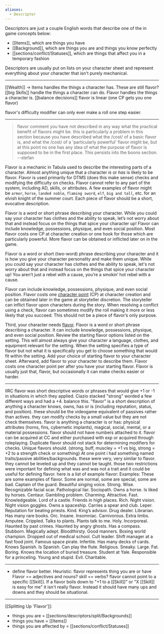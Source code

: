 ```yaml
---
aliases:
  - Descriptor
---
```

Descriptors are just a couple English words that describe one of the in game concepts below:
- [[Items]], which are things you have
- [[Background]], which are things you are and things you know perfectly
- [[sections/conflict/Statuses]], which are things that affect you in a temporary fashion

Descriptors are usually put on lists on your character sheet and represent everything about your character that isn't purely mechanical.

---

[[Wealth]] -> Items handles the things a character has. These are still flavor?
[[big Skills]] handle the things a character can do.
Flavor handles the things a character is.
[[balance decisions]] flavor is linear (one CP gets you one flavor)


flavor's difficulty modifier can only ever make a roll one step easier.

---

> flavor comment
> you have not described in any way what the practical benefit of flavors might be. this is particularly a problem in this section because you have described what the /cost/ of a basic flavor is, and what the /cost/ of a  'particularly powerful' flavor might be, but at this point no one has any idea of what the purpose of flavor is supposed to be in the first place. This persists into the boons section.
> --stefan

Flavor is a mechanic in Tabula used to describe the interesting parts of a character. Almost anything unique that a character _is_ or _has_ is likely to be flavor. Flavor is used primarily for DTMS (does this make sense) checks and modifying the difficulty on checks. Flavor cannot refer to any part of the system, including AD, skills, or attributes. A few examples of flavor might be `armor`, `horse`, `landed noble`, `flaming sword`, `elf`, `big and tall`, etc. for an elvish knight of the summer court. Each piece of flavor should be a short, evocative description.

Flavor is a word or short phrase describing your character. While you could say your character has clothes and the ability to speak, let’s not worry about that and instead focus on the things that spice your character up! Flavor can include knowledge, possessions, physique, and even social position. Most flavor costs one CP at character creation or one hook for those which are particularly powerful. More flavor can be obtained or inflicted later on in the game.

Flavor is a word or short (two-word) phrase describing your character and it is how you give your character personality and make them unique. While you could say your character has clothes and the ability to speak, let's not worry about that and instead focus on the things that spice your character up! You aren’t just a rebel with a cause, you’re a smokin’ hot rebel with a cause.

Flavor can include knowledge, possessions, physique, and even social position. Flavor costs one [character point](#_o3tr0ykifwm1) (CP) at character creation and can be obtained later in the game at storyteller discretion. The storyteller can inflict flavor upon characters during the story. When resolving a conflict using a check, flavor can sometimes modify the roll making it more or less likely that you succeed. This should not be a piece of flavor’s only purpose.

Third, your character needs [flavor](#flavor). Flavor is a word or short phrase describing a character. It can include knowledge, possessions, physique, and even social position. Review the starting flavor options listed on the setting. This will almost always give your character a language, clothes, and equipment relevant for the setting. When the setting specifies a type of flavor but not what it is specifically you get to choose something that would fit within the setting. Add your choice of starting flavor to your character sheet. Afterward, add flavor to your character to describe them. Flavor costs one character point per after you have your starting flavor. Flavor is usually just that, flavor, but occasionally it can make checks easier or harder.

---

IIRC flavor was short descriptive words or phrases that would give +1 or -1 in situations in which they applied. Ciazio stacked "strong" worded a few different ways and had a +4. balance this.
"flavor" is a short description of anything a character knows, owns, has or is (including reputation, status, and position). these should be the videogame equivalent of passives rather than actives. they can modify checks by a small value but they are not check themselves.
flavor is anything a character is or has: physical attributes (horns, fins, cybernetic implants), magical, social, mental, or a material possessions.
flavor should not have numbers attached to it.
flavor can be acquired at CC and either purchased with exp or acquired through roleplaying.
Duplicate flavor should not stack for determining modifiers for checks. Unique flavors should. (strong, buff, muscley = +1 vs big, strong = +2 to a strength check or something)
At one point i had something named traits/passive abilities/backgrounds. these were very, very similar to flavor. they cannot be leveled up and they cannot be taught. those two restrictions were important for defining what was and was not a trait and it could be useful for defining flavor.
here is a list of example flavor:
Examples: These are some examples of flavor. Some are normal, some are special, some are bad. Captain of the guard. Beautiful singing voice. Strong. Wise. Recognizable facial scar. Pathological liar. Sociopath. Owns a horse. Is liked by horses. Centaur. Gambling problem. Charming. Attractive. Fast. Knowledgeable. Lord of a castle. Friends in high places. Rich. Night vision. Night vision goggles. Owns a spaceship. Carries a spear and club. Leper. Reputation for beating priests. Kind. King’s advisor. Drug dealer. Librarian. Has many rare books. Orc. Insane. Insomniac. Carnivorous. Extra limbs. Amputee. Crippled. Talks to plants. Plants talk to me. Holy. Incorporeal. Haunted by past crimes. Haunted by angry ghosts. Has a compass. Stubborn. Magically adept. Bloodthirsty. Good manners. Boxing world champion. Dropped out of medical school. Cult leader. Shift manager at a fast food joint. Famous space pirate. Infertile. Has many decks of cards. Knows Spanish. Is Spanish. Can play the flute. Religious. Sneaky. Large. Fat. Boring. Knows the location of buried treasure. Student at Yale. Responsible for a princeling. Young and stupid. Evil. Charitable. 

---

 - define flavor better. Heuristic: flavor represents thing you are or have
Flavor == adjectives and nouns?
skill == verbs?
flavor cannot point to a specific [[Skill]]. If a flavor boils down to "+1 to a [[Skill]]" or "X [[Skill]] is easy for me" it isn't really flavor. Instead it should have many ups and downs and they should be situational.

---

[[Splitting Up 'Flavor']]:
- things you are = [[sections/descriptors/split/Backgrounds]]
- things you have = [[Items]]
- things you are affected by = [[sections/conflict/Statuses]]